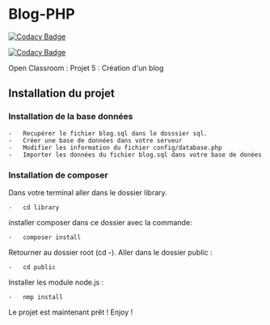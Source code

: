# Blog-PHP
[![Codacy Badge](https://app.codacy.com/project/badge/Grade/815b008c6af44720b3ebd6234bd8c0c1)](https://www.codacy.com/gh/Mamoon97150/Blog-PHP/dashboard?utm_source=github.com&amp;utm_medium=referral&amp;utm_content=Mamoon97150/Blog-PHP&amp;utm_campaign=Badge_Grade)

[![Codacy Badge](https://api.codacy.com/project/badge/Grade/0196da346f1b46a2ac6e100949424a86)](https://app.codacy.com/gh/Mamoon97150/Blog-PHP?utm_source=github.com&utm_medium=referral&utm_content=Mamoon97150/Blog-PHP&utm_campaign=Badge_Grade_Settings)

Open Classroom : Projet 5 : Création d'un blog

## Installation du projet

### Installation de la base données
    -   Recupérer le fichier blog.sql dans le dosssier sql.
    -   Créer une base de données dans votre serveur
    -   Modifier les information du fichier config/database.php
    -   Importer les données du fichier blog.sql dans votre base de donées

### Installation de composer
Dans votre terminal aller dans le dossier library.

    -   cd library

installer composer dans ce dossier avec la commande:

    -   composer install    
Retourner au dossier root (cd -). 
Aller dans le dossier public :

    -   cd public

Installer les module node.js :

    -   nmp install

Le projet est maintenant prêt !
Enjoy !
